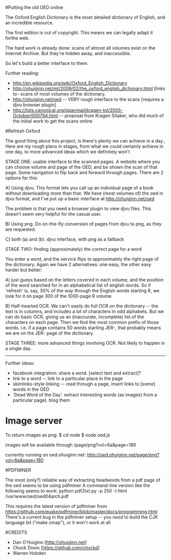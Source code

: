 #Putting the old OED online

The Oxford English Dictionary is the most detailed dictionary of English, and an incredible resource.

The first edition is out of copyright. This means we can legally adapt it forthe web.

The hard work is already done: scans of almost all volumes exist on the Internet Archive.  But they're hidden away, and inaccessible.

So let's build a better interface to them.

Further reading:

- http://en.wikipedia.org/wiki/Oxford_English_Dictionary
- http://ohuiginn.net/mt/2009/02/the_oxford_english_dictionary.html [links to- scans of most volumes of the dictionary.
- http://ohuiginn.net/oed -- VERY rough interface to the scans [requires a djvu browser plugin]
- http://lists.canonical.org/pipermail/kragen-tol/2005-October/000794.html -- proposal from Kragen Sitaker, who did much of the initial work to get the scans online

#Refresh Oxford

The good thing about this project, is there's plenty we can achieve in a day., Here are my rough plans in stages, from what we could certainly achieve in one day, to more advanced ideas which we definitely won't

STAGE ONE: usable interface to the scanned pages.
A website where you can choose volume and page of the OED, and be shown the scan of that page. Some navigation to flip back and forward through pages. There are 2 options for this:

A) Using djvu. This format lets you call up an individual page of a book without downloading more than that. We have (most volumes of) the oed in djvu format, and I've put up a basic interface at http://ohuiginn.net/oed

The problem is that you need a browser plugin to view djvu files. This doesn't seem very helpful for the casual user.

B) Using png. Do on-the-fly conversion of pages from djvu to png, as they are requested.

C) both (a) and (b). djvu interface, with png as a fallback

STAGE TWO: finding (approximately) the correct page for a word

You enter a word, and the service flips to approximately the right page of the dictionary. Again we have 2 alternatives: one easy, the other easy harder but better:

A) just guess based on the letters covered in each volume, and the position of the word searched for in an alphabetical list of english words. So if 'refresh' is, say, 30% of the way through the English words starting R, we look for it on page 300 of the 1000-page R volume

B) Half-hearted OCR. We can't easily do full OCR on the dictionary -- the text is in columns, and includes a lot of characters in odd alphabets. But we can do basic OCR, giving us an (inaccurate, incomplete) list of the characters on each page. Then we find the most common prefix of those words. i.e. if a page contains 50 words starting JER-, that probably means we are on the JER- page of the dictionary.

STAGE THREE: more advanced things involving OCR. Not likely to happen in a single day.

---

Further ideas:

 - facebook integration: share a word. [select text and extract]?
 - link to a word -- link to a particular place in the page
 - skimlinks-style linking -- read through a page, insert links to [some] words in the OED
 - 'Dead Word of the Day'. extract interesting words (as images) from a particular page). blog them

# Image server

To return images as png:
$ cd node
$ node oed.js

images will be available through /page/png?vol=6a&page=180

currently running on oed.ohuiginn.net:
http://oed.ohuiginn.net/page/png?vol=6a&page=180


#PDFMINER

The most (only?) reliable way of extracting headwords from a pdf page of the oed seems to be using pdfminer
A command-line version like the following seems to work:
 python pdf2txt.py -p 250 -t html /var/www/oed/oed04arch.pdf 

This requires the latest version of pdfminer from https://github.com/euske/pdfminer/blob/master/docs/programming.html
There's a current bug in the pdfminer setup -- you _need_ to build the CJK language bit ("make cmap"), or it won't work at all


#CREDITS

*  Dan O'Huiginn [http://ohuiginn.net]
*  Chuck Dixon [https://github.com/chvckd]
*  Warren Hobden

